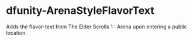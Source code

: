 # dfunity-ArenaStyleFlavorText
 Adds the flavor-text from The Elder Scrolls 1 : Arena upon entering a public location.
